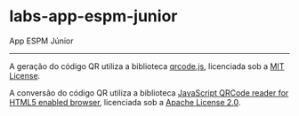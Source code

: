 # labs-app-espm-junior
App ESPM Júnior

---

A geração do código QR utiliza a biblioteca [qrcode.js](https://github.com/davidshimjs/qrcodejs), licenciada sob a [MIT License](https://github.com/davidshimjs/qrcodejs/blob/master/LICENSE).

A conversão do código QR utiliza a biblioteca [JavaScript QRCode reader for HTML5 enabled browser](https://github.com/LazarSoft/jsqrcode), licenciada sob a [Apache License 2.0](https://github.com/LazarSoft/jsqrcode/blob/master/COPYING).
